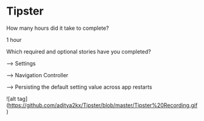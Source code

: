 Tipster
=======

How many hours did it take to complete? 

1 hour

Which required and optional stories have you completed?

--> Settings

--> Navigation Controller

--> Persisting the default setting value across app restarts



![alt tag] (https://github.com/aditya2kx/Tipster/blob/master/Tipster%20Recording.gif) 
